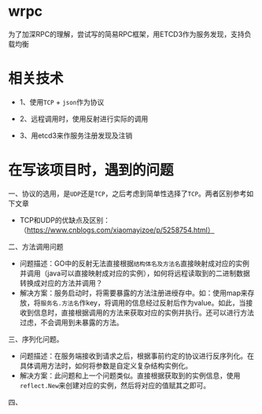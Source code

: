 # wrpc
为了加深RPC的理解，尝试写的简易RPC框架，用ETCD3作为服务发现，支持负载均衡

# 相关技术
* 1、使用`TCP` + `json`作为协议
 
* 2、远程调用时，使用反射进行实际的调用

* 3、用etcd3来作服务注册发现及注销

# 在写该项目时，遇到的问题

一、协议的选用，是`UDP`还是`TCP`，之后考虑到简单性选择了`TCP`。两者区别参考如下文章

* TCP和UDP的优缺点及区别：（https://www.cnblogs.com/xiaomayizoe/p/5258754.html）

二、方法调用问题

* 问题描述：GO中的反射无法直接根据`结构体名及方法名`直接映射成对应的实例并调用（java可以直接映射成对应的实例），如何将远程读取到的二进制数据转换成对应的方法并调用？
* 解决方案：服务启动时，将需要暴露的方法注册进绶存中。如：使用map来存放，将`服务名.方法名`作key，将调用的信息经过反射后作为value。如此，当接收到信息时，直接根据调用的方法来获取对应的实例并执行。还可以进行方法过虑，不会调用到未暴露的方法。

三、序列化问题。

* 问题描述：在服务端接收到请求之后，根据事前约定的协议进行反序列化。在具体调用方法时，如何将参数是自定义复杂结构实例化。
* 解决方案：此问题和上一个问题类似。直接根据获取到的实例信息，使用`reflect.New`来创建对应的实例，然后将对应的值赋其之即可。

四、


